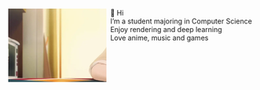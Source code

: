 <a href="" ><img align="left" width="200" height="150"  src="Image/486.gif?raw=true"></a>

&nbsp; 👋 Hi <br>
&nbsp;  I’m a student majoring in Computer Science <br>
&nbsp;  Enjoy rendering and deep learning <br>
&nbsp;  Love anime, music and games
